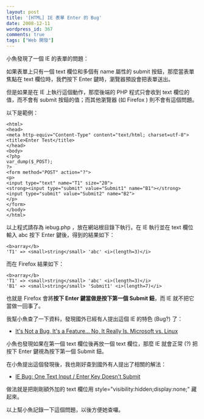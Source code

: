 ```yaml
---
layout: post
title: '[HTML] IE 表單 Enter 的 Bug'
date: 2008-12-11
wordpress_id: 367
comments: true
tags: ["Web 開發"]
---
```


小魚發現了一個 IE 的表單的問題：

如果表單上只有一個 text 欄位和多個有 name 屬性的 submit 按鈕，那麼當表單焦點在 text 欄位時，我們按下 Enter 鍵時，瀏覽器預設會把表單送出。

但是如果是在 IE 上執行這個動作，那麼後端的 PHP 程式只會收到 text 欄位的值，而不會有 submit 按鈕的值；而其他瀏覽器 (如 Firefox ) 則不會有這個問題。

<!--more-->

以下是範例：

```
<html>
<head>
<meta http-equiv="Content-Type" content="text/html; charset=utf-8">
<title>Enter Test</title>
</head>
<body>
<?php
var_dump($_POST);
?>
<form method="POST" action="?">
<p>
<input type="text" name="T1" size="20">
<strong><input type="submit" value="Submit1" name="B1"></strong>
<input type="submit" value="Submit2" name="B2">
</p>
</form>
</body>
</html>

```

以上程式請存為 iebug.php ，放在網站根目錄下執行。在 IE 執行並在 text 欄位輸入 abc 按下 Enter 鍵後，得到的結果如下：

```
<b>array</b>
'T1' => <small>string</small> 'abc' <i>(length=3)</i>

```

而在 Firefox 結果如下：

```
<b>array</b>
'T1' => <small>string</small> 'abc' <i>(length=3)</i>
'B1' => <small>string</small> 'Submit1' <i>(length=7)</i>

```

也就是 Firefox 會將<strong>按下 Enter 鍵當做是按下第一個 Submit 鈕</strong>，而 IE 就不把它當做一回事了。 

我幫小魚查了一下資料，發現國外已經有人提出這個 IE 的特色 (Bug?) 了：

* [It's Not a Bug, It's a Feature... No, It Really Is. Microsoft vs. Linux](http://www.devside.net/blog/linux-windows-bug-feature)



小魚也發現如果在第一個 text 欄位後再放一個 text 欄位，那麼 IE 就會正常 (?) 把按下 Enter 鍵視為按下第一個 Submit 鈕。

在小魚提出這個發現後，我也剛好查到國外有人提出了相關的解法：

* [IE Bug: One Text Input / Enter Key Doesn't Submit](http://www.thehenrys.net/wp/?p=14)



做法就是把剛剛額外加的 text 欄位用 style="visibility:hidden;display:none;" 藏起來。

以上幫小魚記錄一下這個問題，以後方便她查囉。 
